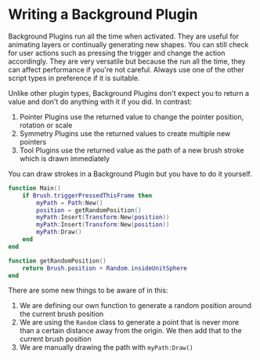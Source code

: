 # Writing a Background Plugin

Background Plugins run all the time when activated. They are useful for animating layers or continually generating new shapes. You can still check for user actions such as pressing the trigger and change the action accordingly. They are very versatile but because the run all the time, they can affect performance if you're not careful. Always use one of the other script types in preference if it is suitable.&#x20;

Unlike other plugin types, Background Plugins don't expect you to return a value and don't do anything with it if you did. In contrast:

1. Pointer Plugins use the returned value to change the pointer position, rotation or scale
2. Symmetry Plugins use the returned values to create multiple new pointers
3. Tool Plugins use the returned value as the path of a new brush stroke which is drawn immediately

You can draw strokes in a Background Plugin but you have to do it yourself.&#x20;

```lua
function Main()
    if Brush.triggerPressedThisFrame then
        myPath = Path:New()
        position = getRandomPosition()
        myPath:Insert(Transform:New(position))
        myPath:Insert(Transform:New(position))
        myPath:Draw()
    end
end

function getRandomPosition()
    return Brush.position + Random.insideUnitSphere
end
```

There are some new things to be aware of in this:

1. We are defining our own function to generate a random position around the current brush position
2. We are using the `Random` class to generate a point that is never more than a certain distance away from the origin. We then add that to the current brush position
3. We are manually drawing the path with `myPath:Draw()`
